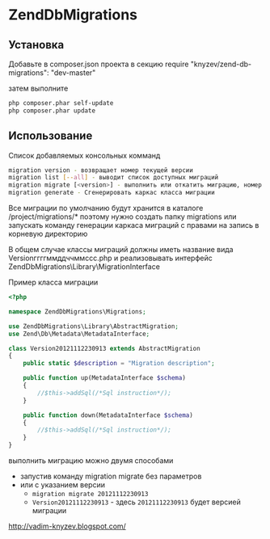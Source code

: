 ZendDbMigrations
============

Установка
-------------
Добавьте в composer.json проекта в секцию require
"knyzev/zend-db-migrations": "dev-master"

затем выполните
``` bash
php composer.phar self-update
php composer.phar update
```

Использование 
-------------

Список добавляемых консольных комманд

``` bash
migration version - возвращает номер текущей версии
migration list [--all] - выводит список доступных миграций
migration migrate [<version>] - выполнить или откатить миграцию, номер версии необязательный параметр
migration generate - Сгенерировать каркас класса миграции
```

Все миграции по умолчанию будут хранится в каталоге
/project/migrations/*
поэтому нужно создать папку migrations или запускать команду генерации каркаса миграций с правами на запись в корневую директорию

В общем случае классы миграций должны иметь название вида 
Versionггггммддччммссс.php и реализовывать интерфейс ZendDbMigrations\Library\MigrationInterface

Пример класса миграции
``` php
<?php

namespace ZendDbMigrations\Migrations;

use ZendDbMigrations\Library\AbstractMigration;
use Zend\Db\Metadata\MetadataInterface;

class Version20121112230913 extends AbstractMigration
{
    public static $description = "Migration description";

    public function up(MetadataInterface $schema)
    {
        //$this->addSql(/*Sql instruction*/);
    }

    public function down(MetadataInterface $schema)
    {
        //$this->addSql(/*Sql instruction*/);
    }
}
```

выполнить миграцию можно двумя способами
* запустив команду migration migrate без параметров
* или с указанием версии
    * `migration migrate 20121112230913`
    * `Version20121112230913` - здесь `20121112230913` будет версией миграции

http://vadim-knyzev.blogspot.com/

